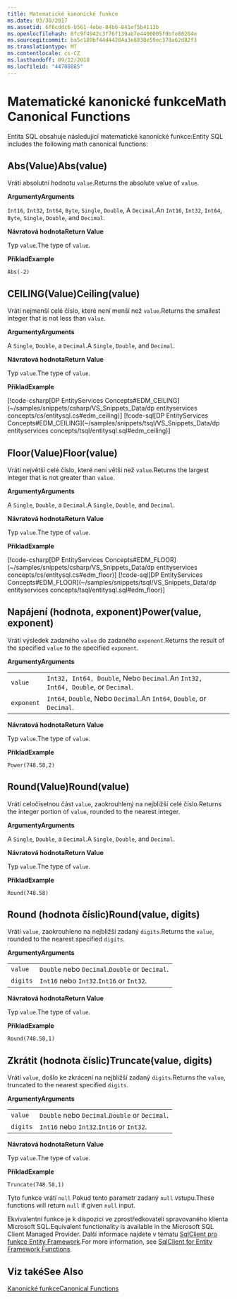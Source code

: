 ```yaml
---
title: Matematické kanonické funkce
ms.date: 03/30/2017
ms.assetid: 6f6cddc6-b561-4ebe-84b6-841ef5b4113b
ms.openlocfilehash: 0fc9f4942c3f76f139ab7e4400005f0bfe80204e
ms.sourcegitcommit: ba5c189bf44d44204a3e8838e59ec378a62d82f3
ms.translationtype: MT
ms.contentlocale: cs-CZ
ms.lasthandoff: 09/12/2018
ms.locfileid: "44708085"
---
```

# <a name="math-canonical-functions"></a><span data-ttu-id="1ab20-102">Matematické kanonické funkce</span><span class="sxs-lookup"><span data-stu-id="1ab20-102">Math Canonical Functions</span></span>

<span data-ttu-id="1ab20-103">Entita SQL obsahuje následující matematické kanonické funkce:</span><span class="sxs-lookup"><span data-stu-id="1ab20-103">Entity SQL includes the following math canonical functions:</span></span>
  
## <a name="absvalue"></a><span data-ttu-id="1ab20-104">Abs(Value)</span><span class="sxs-lookup"><span data-stu-id="1ab20-104">Abs(value)</span></span>

<span data-ttu-id="1ab20-105">Vrátí absolutní hodnotu `value`.</span><span class="sxs-lookup"><span data-stu-id="1ab20-105">Returns the absolute value of `value`.</span></span>

<span data-ttu-id="1ab20-106">**Argumenty**</span><span class="sxs-lookup"><span data-stu-id="1ab20-106">**Arguments**</span></span>

<span data-ttu-id="1ab20-107">`Int16`, `Int32`, `Int64`, `Byte`, `Single`, `Double`, A `Decimal`.</span><span class="sxs-lookup"><span data-stu-id="1ab20-107">An `Int16`, `Int32`, `Int64`, `Byte`, `Single`, `Double`, and `Decimal`.</span></span>

<span data-ttu-id="1ab20-108">**Návratová hodnota**</span><span class="sxs-lookup"><span data-stu-id="1ab20-108">**Return Value**</span></span>

<span data-ttu-id="1ab20-109">Typ `value`.</span><span class="sxs-lookup"><span data-stu-id="1ab20-109">The type of `value`.</span></span>

<span data-ttu-id="1ab20-110">**Příklad**</span><span class="sxs-lookup"><span data-stu-id="1ab20-110">**Example**</span></span>

`Abs(-2)`

## <a name="ceilingvalue"></a><span data-ttu-id="1ab20-111">CEILING(Value)</span><span class="sxs-lookup"><span data-stu-id="1ab20-111">Ceiling(value)</span></span>

<span data-ttu-id="1ab20-112">Vrátí nejmenší celé číslo, které není menší než `value`.</span><span class="sxs-lookup"><span data-stu-id="1ab20-112">Returns the smallest integer that is not less than `value`.</span></span>

<span data-ttu-id="1ab20-113">**Argumenty**</span><span class="sxs-lookup"><span data-stu-id="1ab20-113">**Arguments**</span></span>

<span data-ttu-id="1ab20-114">A `Single`, `Double`, a `Decimal`.</span><span class="sxs-lookup"><span data-stu-id="1ab20-114">A `Single`, `Double`, and `Decimal`.</span></span>

<span data-ttu-id="1ab20-115">**Návratová hodnota**</span><span class="sxs-lookup"><span data-stu-id="1ab20-115">**Return Value**</span></span>

<span data-ttu-id="1ab20-116">Typ `value`.</span><span class="sxs-lookup"><span data-stu-id="1ab20-116">The type of `value`.</span></span>

<span data-ttu-id="1ab20-117">**Příklad**</span><span class="sxs-lookup"><span data-stu-id="1ab20-117">**Example**</span></span>

[!code-csharp[DP EntityServices Concepts#EDM_CEILING](~/samples/snippets/csharp/VS_Snippets_Data/dp entityservices concepts/cs/entitysql.cs#edm_ceiling)]
[!code-sql[DP EntityServices Concepts#EDM_CEILING](~/samples/snippets/tsql/VS_Snippets_Data/dp entityservices concepts/tsql/entitysql.sql#edm_ceiling)]

## <a name="floorvalue"></a><span data-ttu-id="1ab20-118">Floor(Value)</span><span class="sxs-lookup"><span data-stu-id="1ab20-118">Floor(value)</span></span>

<span data-ttu-id="1ab20-119">Vrátí největší celé číslo, které není větší než `value`.</span><span class="sxs-lookup"><span data-stu-id="1ab20-119">Returns the largest integer that is not greater than `value`.</span></span>

<span data-ttu-id="1ab20-120">**Argumenty**</span><span class="sxs-lookup"><span data-stu-id="1ab20-120">**Arguments**</span></span>

<span data-ttu-id="1ab20-121">A `Single`, `Double`, a `Decimal`.</span><span class="sxs-lookup"><span data-stu-id="1ab20-121">A `Single`, `Double`, and `Decimal`.</span></span>

<span data-ttu-id="1ab20-122">**Návratová hodnota**</span><span class="sxs-lookup"><span data-stu-id="1ab20-122">**Return Value**</span></span>

<span data-ttu-id="1ab20-123">Typ `value`.</span><span class="sxs-lookup"><span data-stu-id="1ab20-123">The type of `value`.</span></span>

<span data-ttu-id="1ab20-124">**Příklad**</span><span class="sxs-lookup"><span data-stu-id="1ab20-124">**Example**</span></span>

[!code-csharp[DP EntityServices Concepts#EDM_FLOOR](~/samples/snippets/csharp/VS_Snippets_Data/dp entityservices concepts/cs/entitysql.cs#edm_floor)]
[!code-sql[DP EntityServices Concepts#EDM_FLOOR](~/samples/snippets/tsql/VS_Snippets_Data/dp entityservices concepts/tsql/entitysql.sql#edm_floor)]

## <a name="powervalue-exponent"></a><span data-ttu-id="1ab20-125">Napájení (hodnota, exponent)</span><span class="sxs-lookup"><span data-stu-id="1ab20-125">Power(value, exponent)</span></span>

<span data-ttu-id="1ab20-126">Vrátí výsledek zadaného `value` do zadaného `exponent`.</span><span class="sxs-lookup"><span data-stu-id="1ab20-126">Returns the result of the specified `value` to the specified `exponent`.</span></span>

<span data-ttu-id="1ab20-127">**Argumenty**</span><span class="sxs-lookup"><span data-stu-id="1ab20-127">**Arguments**</span></span>

|  |  |
|--|--|
|`value` | <span data-ttu-id="1ab20-128">`Int32, Int64, Double`, Nebo `Decimal`.</span><span class="sxs-lookup"><span data-stu-id="1ab20-128">An `Int32, Int64, Double`, or `Decimal`.</span></span> |
|`exponent` | <span data-ttu-id="1ab20-129">`Int64`, `Double`, Nebo `Decimal`.</span><span class="sxs-lookup"><span data-stu-id="1ab20-129">An `Int64`, `Double`, or `Decimal`.</span></span> |

<span data-ttu-id="1ab20-130">**Návratová hodnota**</span><span class="sxs-lookup"><span data-stu-id="1ab20-130">**Return Value**</span></span>

<span data-ttu-id="1ab20-131">Typ `value`.</span><span class="sxs-lookup"><span data-stu-id="1ab20-131">The type of `value`.</span></span>

<span data-ttu-id="1ab20-132">**Příklad**</span><span class="sxs-lookup"><span data-stu-id="1ab20-132">**Example**</span></span>

`Power(748.58,2)`

## <a name="roundvalue"></a><span data-ttu-id="1ab20-133">Round(Value)</span><span class="sxs-lookup"><span data-stu-id="1ab20-133">Round(value)</span></span>

<span data-ttu-id="1ab20-134">Vrátí celočíselnou část `value`, zaokrouhlený na nejbližší celé číslo.</span><span class="sxs-lookup"><span data-stu-id="1ab20-134">Returns the integer portion of `value`, rounded to the nearest integer.</span></span>

<span data-ttu-id="1ab20-135">**Argumenty**</span><span class="sxs-lookup"><span data-stu-id="1ab20-135">**Arguments**</span></span>

<span data-ttu-id="1ab20-136">A `Single`, `Double`, a `Decimal`.</span><span class="sxs-lookup"><span data-stu-id="1ab20-136">A `Single`, `Double`, and `Decimal`.</span></span>

<span data-ttu-id="1ab20-137">**Návratová hodnota**</span><span class="sxs-lookup"><span data-stu-id="1ab20-137">**Return Value**</span></span>

<span data-ttu-id="1ab20-138">Typ `value`.</span><span class="sxs-lookup"><span data-stu-id="1ab20-138">The type of `value`.</span></span>

<span data-ttu-id="1ab20-139">**Příklad**</span><span class="sxs-lookup"><span data-stu-id="1ab20-139">**Example**</span></span>

`Round(748.58)`

## <a name="roundvalue-digits"></a><span data-ttu-id="1ab20-140">Round (hodnota číslic)</span><span class="sxs-lookup"><span data-stu-id="1ab20-140">Round(value, digits)</span></span>

<span data-ttu-id="1ab20-141">Vrátí `value`, zaokrouhleno na nejbližší zadaný `digits`.</span><span class="sxs-lookup"><span data-stu-id="1ab20-141">Returns the `value`, rounded to the nearest specified `digits`.</span></span>

<span data-ttu-id="1ab20-142">**Argumenty**</span><span class="sxs-lookup"><span data-stu-id="1ab20-142">**Arguments**</span></span>

|  |  |
|--|--|
|`value`|<span data-ttu-id="1ab20-143">`Double` nebo `Decimal`.</span><span class="sxs-lookup"><span data-stu-id="1ab20-143">`Double` or `Decimal`.</span></span>|
|`digits`|<span data-ttu-id="1ab20-144">`Int16` nebo `Int32`.</span><span class="sxs-lookup"><span data-stu-id="1ab20-144">`Int16` or `Int32`.</span></span>|

<span data-ttu-id="1ab20-145">**Návratová hodnota**</span><span class="sxs-lookup"><span data-stu-id="1ab20-145">**Return Value**</span></span>

<span data-ttu-id="1ab20-146">Typ `value`.</span><span class="sxs-lookup"><span data-stu-id="1ab20-146">The type of `value`.</span></span>

<span data-ttu-id="1ab20-147">**Příklad**</span><span class="sxs-lookup"><span data-stu-id="1ab20-147">**Example**</span></span>

`Round(748.58,1)`

## <a name="truncatevalue-digits"></a><span data-ttu-id="1ab20-148">Zkrátit (hodnota číslic)</span><span class="sxs-lookup"><span data-stu-id="1ab20-148">Truncate(value, digits)</span></span>

<span data-ttu-id="1ab20-149">Vrátí `value`, došlo ke zkrácení na nejbližší zadaný `digits`.</span><span class="sxs-lookup"><span data-stu-id="1ab20-149">Returns the `value`, truncated to the nearest specified `digits`.</span></span>

<span data-ttu-id="1ab20-150">**Argumenty**</span><span class="sxs-lookup"><span data-stu-id="1ab20-150">**Arguments**</span></span>

|  |  |
|--|--|
|`value`|<span data-ttu-id="1ab20-151">`Double` nebo `Decimal`.</span><span class="sxs-lookup"><span data-stu-id="1ab20-151">`Double` or `Decimal`.</span></span>|
|`digits`|<span data-ttu-id="1ab20-152">`Int16` nebo `Int32`.</span><span class="sxs-lookup"><span data-stu-id="1ab20-152">`Int16` or `Int32`.</span></span>|

<span data-ttu-id="1ab20-153">**Návratová hodnota**</span><span class="sxs-lookup"><span data-stu-id="1ab20-153">**Return Value**</span></span>

<span data-ttu-id="1ab20-154">Typ `value`.</span><span class="sxs-lookup"><span data-stu-id="1ab20-154">The type of `value`.</span></span>

<span data-ttu-id="1ab20-155">**Příklad**</span><span class="sxs-lookup"><span data-stu-id="1ab20-155">**Example**</span></span>

`Truncate(748.58,1)`  
  
 <span data-ttu-id="1ab20-156">Tyto funkce vrátí `null` Pokud tento parametr zadaný `null` vstupu.</span><span class="sxs-lookup"><span data-stu-id="1ab20-156">These functions will return `null` if given `null` input.</span></span>  
  
 <span data-ttu-id="1ab20-157">Ekvivalentní funkce je k dispozici ve zprostředkovateli spravovaného klienta Microsoft SQL.</span><span class="sxs-lookup"><span data-stu-id="1ab20-157">Equivalent functionality is available in the Microsoft SQL Client Managed Provider.</span></span> <span data-ttu-id="1ab20-158">Další informace najdete v tématu [SqlClient pro funkce Entity Framework](../../../../../../docs/framework/data/adonet/ef/sqlclient-for-ef-functions.md).</span><span class="sxs-lookup"><span data-stu-id="1ab20-158">For more information, see [SqlClient for Entity Framework Functions](../../../../../../docs/framework/data/adonet/ef/sqlclient-for-ef-functions.md).</span></span>  
  
## <a name="see-also"></a><span data-ttu-id="1ab20-159">Viz také</span><span class="sxs-lookup"><span data-stu-id="1ab20-159">See Also</span></span>  
 [<span data-ttu-id="1ab20-160">Kanonické funkce</span><span class="sxs-lookup"><span data-stu-id="1ab20-160">Canonical Functions</span></span>](../../../../../../docs/framework/data/adonet/ef/language-reference/canonical-functions.md)
